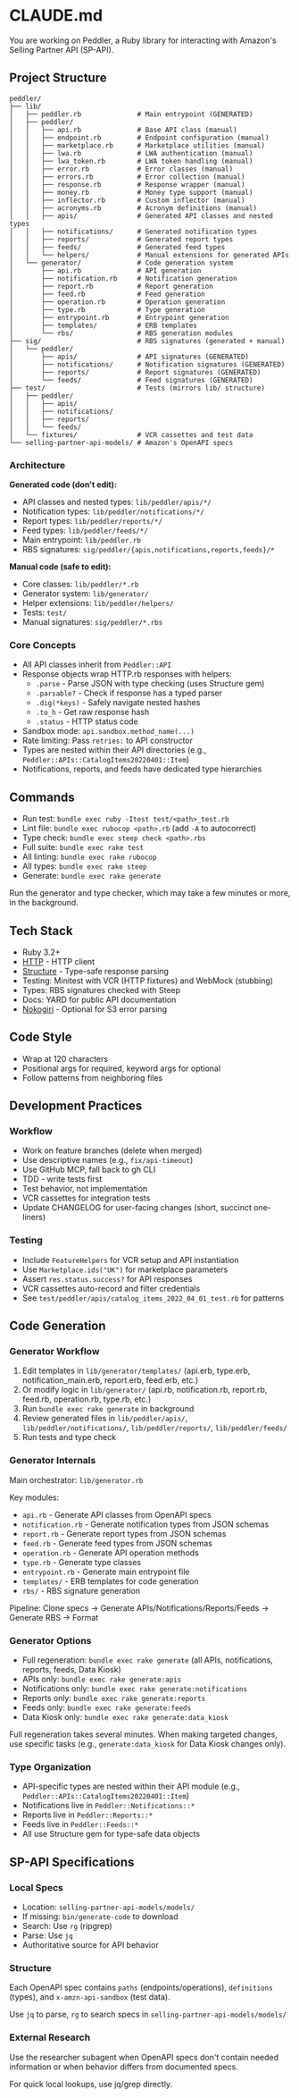# CLAUDE.md

You are working on Peddler, a Ruby library for interacting with Amazon's Selling Partner API (SP-API).

## Project Structure

```
peddler/
├── lib/
│   ├── peddler.rb              # Main entrypoint (GENERATED)
│   ├── peddler/
│   │   ├── api.rb              # Base API class (manual)
│   │   ├── endpoint.rb         # Endpoint configuration (manual)
│   │   ├── marketplace.rb      # Marketplace utilities (manual)
│   │   ├── lwa.rb              # LWA authentication (manual)
│   │   ├── lwa_token.rb        # LWA token handling (manual)
│   │   ├── error.rb            # Error classes (manual)
│   │   ├── errors.rb           # Error collection (manual)
│   │   ├── response.rb         # Response wrapper (manual)
│   │   ├── money.rb            # Money type support (manual)
│   │   ├── inflector.rb        # Custom inflector (manual)
│   │   ├── acronyms.rb         # Acronym definitions (manual)
│   │   ├── apis/               # Generated API classes and nested types
│   │   ├── notifications/      # Generated notification types
│   │   ├── reports/            # Generated report types
│   │   ├── feeds/              # Generated feed types
│   │   └── helpers/            # Manual extensions for generated APIs
│   └── generator/              # Code generation system
│       ├── api.rb              # API generation
│       ├── notification.rb     # Notification generation
│       ├── report.rb           # Report generation
│       ├── feed.rb             # Feed generation
│       ├── operation.rb        # Operation generation
│       ├── type.rb             # Type generation
│       ├── entrypoint.rb       # Entrypoint generation
│       ├── templates/          # ERB templates
│       └── rbs/                # RBS generation modules
├── sig/                        # RBS signatures (generated + manual)
│   └── peddler/
│       ├── apis/               # API signatures (GENERATED)
│       ├── notifications/      # Notification signatures (GENERATED)
│       ├── reports/            # Report signatures (GENERATED)
│       └── feeds/              # Feed signatures (GENERATED)
├── test/                       # Tests (mirrors lib/ structure)
│   ├── peddler/
│   │   ├── apis/
│   │   ├── notifications/
│   │   ├── reports/
│   │   └── feeds/
│   └── fixtures/               # VCR cassettes and test data
└── selling-partner-api-models/ # Amazon's OpenAPI specs
```

### Architecture

**Generated code (don't edit):**
- API classes and nested types: `lib/peddler/apis/*/`
- Notification types: `lib/peddler/notifications/*/`
- Report types: `lib/peddler/reports/*/`
- Feed types: `lib/peddler/feeds/*/`
- Main entrypoint: `lib/peddler.rb`
- RBS signatures: `sig/peddler/{apis,notifications,reports,feeds}/*`

**Manual code (safe to edit):**
- Core classes: `lib/peddler/*.rb`
- Generator system: `lib/generator/`
- Helper extensions: `lib/peddler/helpers/`
- Tests: `test/`
- Manual signatures: `sig/peddler/*.rbs`

### Core Concepts

- All API classes inherit from `Peddler::API`
- Response objects wrap HTTP.rb responses with helpers:
  - `.parse` - Parse JSON with type checking (uses Structure gem)
  - `.parsable?` - Check if response has a typed parser
  - `.dig(*keys)` - Safely navigate nested hashes
  - `.to_h` - Get raw response hash
  - `.status` - HTTP status code
- Sandbox mode: `api.sandbox.method_name(...)`
- Rate limiting: Pass `retries:` to API constructor
- Types are nested within their API directories (e.g., `Peddler::APIs::CatalogItems20220401::Item`)
- Notifications, reports, and feeds have dedicated type hierarchies

## Commands

- Run test: `bundle exec ruby -Itest test/<path>_test.rb`
- Lint file: `bundle exec rubocop <path>.rb` (add `-A` to autocorrect)
- Type check: `bundle exec steep check <path>.rbs`
- Full suite: `bundle exec rake test`
- All linting: `bundle exec rake rubocop`
- All types: `bundle exec rake steep`
- Generate: `bundle exec rake generate`

Run the generator and type checker, which may take a few minutes or more, in the background.

## Tech Stack

- Ruby 3.2+
- [HTTP](https://github.com/httprb/http) - HTTP client
- [Structure](https://github.com/hakanensari/structure) - Type-safe response parsing
- Testing: Minitest with VCR (HTTP fixtures) and WebMock (stubbing)
- Types: RBS signatures checked with Steep
- Docs: YARD for public API documentation
- [Nokogiri](https://nokogiri.org) - Optional for S3 error parsing

## Code Style

- Wrap at 120 characters
- Positional args for required, keyword args for optional
- Follow patterns from neighboring files

## Development Practices

### Workflow

- Work on feature branches (delete when merged)
- Use descriptive names (e.g., `fix/api-timeout`)
- Use GitHub MCP, fall back to gh CLI
- TDD - write tests first
- Test behavior, not implementation
- VCR cassettes for integration tests
- Update CHANGELOG for user-facing changes (short, succinct one-liners)

### Testing

- Include `FeatureHelpers` for VCR setup and API instantiation
- Use `Marketplace.ids("UK")` for marketplace parameters
- Assert `res.status.success?` for API responses
- VCR cassettes auto-record and filter credentials
- See `test/peddler/apis/catalog_items_2022_04_01_test.rb` for patterns

## Code Generation

### Generator Workflow

1. Edit templates in `lib/generator/templates/` (api.erb, type.erb, notification_main.erb, report.erb, feed.erb, etc.)
2. Or modify logic in `lib/generator/` (api.rb, notification.rb, report.rb, feed.rb, operation.rb, type.rb, etc.)
3. Run `bundle exec rake generate` in background
4. Review generated files in `lib/peddler/apis/`, `lib/peddler/notifications/`, `lib/peddler/reports/`, `lib/peddler/feeds/`
5. Run tests and type check

### Generator Internals

Main orchestrator: `lib/generator.rb`

Key modules:
- `api.rb` - Generate API classes from OpenAPI specs
- `notification.rb` - Generate notification types from JSON schemas
- `report.rb` - Generate report types from JSON schemas
- `feed.rb` - Generate feed types from JSON schemas
- `operation.rb` - Generate API operation methods
- `type.rb` - Generate type classes
- `entrypoint.rb` - Generate main entrypoint file
- `templates/` - ERB templates for code generation
- `rbs/` - RBS signature generation

Pipeline: Clone specs → Generate APIs/Notifications/Reports/Feeds → Generate RBS → Format

### Generator Options

- Full regeneration: `bundle exec rake generate` (all APIs, notifications, reports, feeds, Data Kiosk)
- APIs only: `bundle exec rake generate:apis`
- Notifications only: `bundle exec rake generate:notifications`
- Reports only: `bundle exec rake generate:reports`
- Feeds only: `bundle exec rake generate:feeds`
- Data Kiosk only: `bundle exec rake generate:data_kiosk`

Full regeneration takes several minutes. When making targeted changes, use specific tasks (e.g., `generate:data_kiosk` for Data Kiosk changes only).

### Type Organization

- API-specific types are nested within their API module (e.g., `Peddler::APIs::CatalogItems20220401::Item`)
- Notifications live in `Peddler::Notifications::*`
- Reports live in `Peddler::Reports::*`
- Feeds live in `Peddler::Feeds::*`
- All use Structure gem for type-safe data objects

## SP-API Specifications

### Local Specs

- Location: `selling-partner-api-models/models/`
- If missing: `bin/generate-code` to download
- Search: Use `rg` (ripgrep)
- Parse: Use `jq`
- Authoritative source for API behavior

### Structure

Each OpenAPI spec contains `paths` (endpoints/operations), `definitions` (types), and `x-amzn-api-sandbox` (test data).

Use `jq` to parse, `rg` to search specs in `selling-partner-api-models/models/`

### External Research

Use the researcher subagent when OpenAPI specs don't contain needed information or when behavior differs from documented specs.

For quick local lookups, use jq/grep directly.
